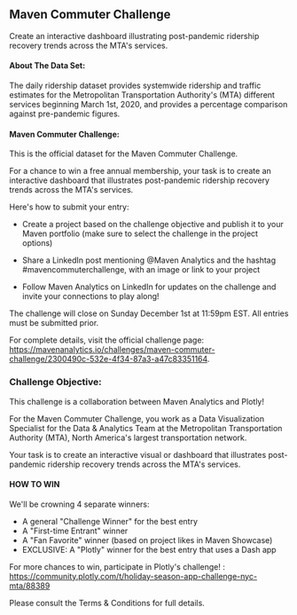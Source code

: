 <h2>Maven Commuter Challenge</h2>

Create an interactive dashboard illustrating post-pandemic ridership recovery trends across the MTA's services.

<h4>About The Data Set:</h4>

The daily ridership dataset provides systemwide ridership and traffic estimates for the Metropolitan Transportation Authority's (MTA) different services beginning March 1st, 2020, and provides a percentage comparison against pre-pandemic figures.

<h4>Maven Commuter Challenge:</h4>

This is the official dataset for the Maven Commuter Challenge.

For a chance to win a free annual membership, your task is to create an interactive dashboard that illustrates post-pandemic ridership recovery trends across the MTA's services.

Here's how to submit your entry:

 - Create a project based on the challenge objective and publish it to your Maven portfolio (make sure to select the challenge in the project options)

 - Share a LinkedIn post mentioning @Maven Analytics and the hashtag #mavencommuterchallenge, with an image or link to your project

 - Follow Maven Analytics on LinkedIn for updates on the challenge and invite your connections to play along!

The challenge will close on Sunday December 1st at 11:59pm EST. All entries must be submitted prior.

For complete details, visit the official challenge page: https://mavenanalytics.io/challenges/maven-commuter-challenge/2300490c-532e-4f34-87a3-a47c83351164.

<h3>Challenge Objective:</h3>

This challenge is a collaboration between Maven Analytics and Plotly!

For the Maven Commuter Challenge, you work as a Data Visualization Specialist for the Data & Analytics Team at the Metropolitan Transportation Authority (MTA), North America's largest transportation network.

Your task is to create an interactive visual or dashboard that illustrates post-pandemic ridership recovery trends across the MTA's services.

<h4>HOW TO WIN</h4>

We'll be crowning 4 separate winners:

 - A general "Challenge Winner" for the best entry
 - A "First-time Entrant" winner
 - A "Fan Favorite" winner (based on project likes in Maven Showcase)
 - EXCLUSIVE: A "Plotly" winner for the best entry that uses a Dash app

For more chances to win, participate in Plotly's challenge! : https://community.plotly.com/t/holiday-season-app-challenge-nyc-mta/88389

Please consult the Terms & Conditions for full details.
